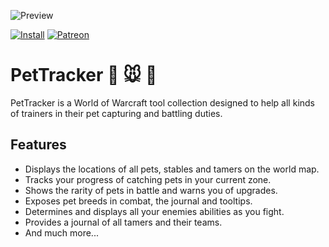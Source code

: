 ![Preview](http://jaliborc.com/images/addons/large/pettracker/map.jpg)

[![Install](http://jaliborc.com/images/external/twitch_client.png)](https://www.curseforge.com/wow/addons/pettracker/download?client=y) [![Patreon](http://jaliborc.com/images/external/patreon.png#1)](https://www.patreon.com/jaliborc)


# PetTracker :dog: :mouse: :tiger:
PetTracker is a World of Warcraft tool collection designed to help all kinds of trainers in their pet capturing and battling duties.

## Features
* Displays the locations of all pets, stables and tamers on the world map.
* Tracks your progress of catching pets in your current zone.
* Shows the rarity of pets in battle and warns you of upgrades.
* Exposes pet breeds in combat, the journal and tooltips.
* Determines and displays all your enemies abilities as you fight.
* Provides a journal of all tamers and their teams.
* And much more...
